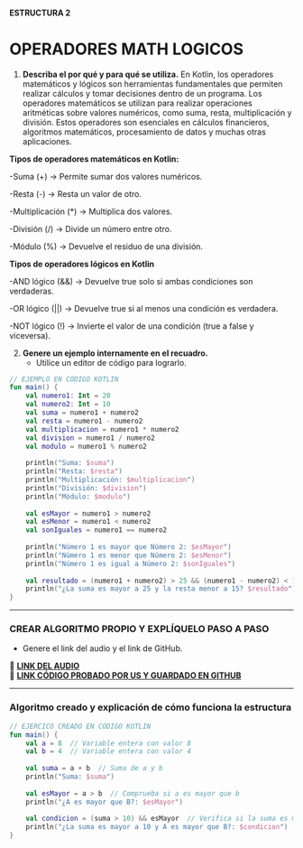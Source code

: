 #### ESTRUCTURA 2
# OPERADORES MATH LOGICOS 

1. **Describa el por qué y para qué se utiliza.**
En Kotlin, los operadores matemáticos y lógicos son herramientas fundamentales que permiten realizar cálculos y tomar decisiones dentro de un programa.
Los operadores matemáticos se utilizan para realizar operaciones aritméticas sobre valores numéricos, como suma, resta, multiplicación y división. Estos operadores son esenciales en cálculos financieros, algoritmos matemáticos, procesamiento de datos y muchas otras aplicaciones.

**Tipos de operadores matemáticos en Kotlin:**

-Suma (+) → Permite sumar dos valores numéricos.

-Resta (-) → Resta un valor de otro.

-Multiplicación (*) → Multiplica dos valores.

-División (/) → Divide un número entre otro.

-Módulo (%) → Devuelve el residuo de una división.

**Tipos de operadores lógicos en Kotlin** 

-AND lógico (&&) → Devuelve true solo si ambas condiciones son verdaderas.

-OR lógico (||) → Devuelve true si al menos una condición es verdadera.

-NOT lógico (!) → Invierte el valor de una condición (true a false y viceversa).

2. **Genere un ejemplo internamente en el recuadro.**  
   - Utilice un editor de código para lograrlo.

```kotlin
// EJEMPLO EN CÓDIGO KOTLIN
fun main() {
    val numero1: Int = 20
    val numero2: Int = 10
    val suma = numero1 + numero2
    val resta = numero1 - numero2
    val multiplicacion = numero1 * numero2
    val division = numero1 / numero2
    val modulo = numero1 % numero2
    
    println("Suma: $suma")
    println("Resta: $resta")
    println("Multiplicación: $multiplicacion")
    println("División: $division")
    println("Módulo: $modulo")
    
    val esMayor = numero1 > numero2
    val esMenor = numero1 < numero2
    val sonIguales = numero1 == numero2
    
    println("Número 1 es mayor que Número 2: $esMayor")
    println("Número 1 es menor que Número 2: $esMenor")
    println("Número 1 es igual a Número 2: $sonIguales")
    
    val resultado = (numero1 + numero2) > 25 && (numero1 - numero2) < 15
    println("¿La suma es mayor a 25 y la resta menor a 15? $resultado")
}

```

---

### CREAR ALGORITMO PROPIO Y EXPLÍQUELO PASO A PASO  
- Genere el link del audio y el link de GitHub.  

🔗 **[LINK DEL AUDIO](https://github.com/Beltran18/Kotlin/blob/beb2dc12fb0ebcc7ef5fa44f7ba7ed77a11bd0b3/tarjeta1/audio-tarjeta1.ogg)**  
🔗 **[LINK CÓDIGO PROBADO POR US Y GUARDADO EN GITHUB](https://github.com/Beltran18/Kotlin/blob/4786c503181391eb065b9ea962e2a517275d4359/tarjeta1/img-tarjeta3.jpg)**  

---

### Algoritmo creado y explicación de cómo funciona la estructura  

```kotlin
// EJERCICO CREADO EN CÓDIGO KOTLIN
fun main() {
    val a = 8  // Variable entera con valor 8
    val b = 4  // Variable entera con valor 4
    
    val suma = a + b  // Suma de a y b
    println("Suma: $suma")
    
    val esMayor = a > b  // Comprueba si a es mayor que b
    println("¿A es mayor que B?: $esMayor")
    
    val condicion = (suma > 10) && esMayor  // Verifica si la suma es mayor que 10 y si a es mayor que b
    println("¿La suma es mayor a 10 y A es mayor que B?: $condicion")
}
```
